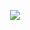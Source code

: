 <p align="center">
  <img src="https://skillicons.dev/icons?i=js,ts,vue,nuxt,python,html,css,tailwind,git,github,vscode,wordpress,vercel,visualbasic" />
</p>



